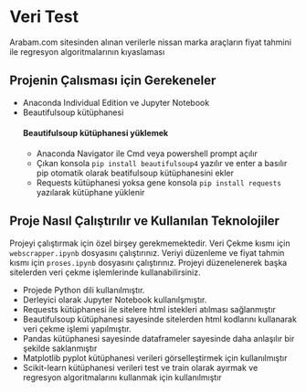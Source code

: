 # Veri Test
 Arabam.com sitesinden alınan verilerle nissan marka araçların fiyat tahmini ile regresyon algoritmalarının kıyaslaması 
 
 ## Projenin Çalısması için Gerekeneler
 - Anaconda Individual Edition ve Jupyter Notebook
 - Beautifulsoup kütüphanesi
   #### Beautifulsoup kütüphanesi yüklemek
    - Anaconda Navigator ile Cmd veya powershell prompt açılır
    - Çıkan konsola ``` pip install beautifulsoup4 ``` yazılır ve enter a basılır pip otomatik olarak beatifulsoup kütüphanesini ekler
    - Requests kütüphanesi yoksa gene konsola  ``` pip install requests ``` yazılarak kütüphane yüklenir
## Proje Nasıl Çalıştırılır ve Kullanılan Teknolojiler

Projeyi çalıştırmak için özel birşey gerekmemektedir. Veri Çekme kısmı için ``` webscrapper.ipynb ``` dosyasını çalıştırınız. Veriyi düzenleme ve fiyat tahmin kısmı için ```proses.ipynb``` dosyasını çalıştırınız. Projeyi düzenelenerek başka sitelerden veri çekme işlemlerinde kullanabilirsiniz.
- Projede Python dili kullanılmıştır. 
- Derleyici olarak Jupyter Notebook kullanılşmıştır.
- Requests kütüphanesi ile sitelere html istekleri atılması sağlanmıştır
- Beautifulsoup kütüphanesi sayesinde sitelerden html kodlarını kullanarak veri çekme işlemi yapılmıştır.
- Pandas kütüphanesi sayesinde dataframeler sayesinde daha anlaşılır bir şekilde saklanmıştır
- Matplotlib pyplot kütüphanesi verileri görselleştirmek için kullanılmıştır
- Scikit-learn kütüphanesi verileri test ve train olarak ayırmak ve regresyon algoritmalarını kullanmak için kullanılmıştır

